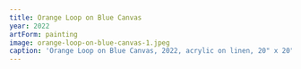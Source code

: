 ```yaml
---
title: Orange Loop on Blue Canvas
year: 2022
artForm: painting
image: orange-loop-on-blue-canvas-1.jpeg
caption: 'Orange Loop on Blue Canvas, 2022, acrylic on linen, 20" x 20" x 1.25" (50.8 x50.8 x 3.81 cm)'
---
```

